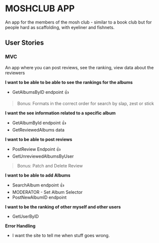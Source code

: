 # MOSHCLUB APP
An app for the members of the mosh club - similar to a book club but for people hard as scaffolding, with eyeliner and fishnets.

## User Stories
### MVC

An app where you can post reviews, see the ranking, view data about the reviewers

**I want to be able to be able to see the rankings for the albums**
- GetAlbumsByID endpoint 👍
> Bonus: Formats in the correct order for search by slap, zest or stick

**I want the see information related to a specific album**
- GetAlbumById endpoint 👍
- GetReviewedAlbums data

**I want to be able to post reviews**
- PostReview Endpoint 👍
- GetUnreviewedAlbumsByUser
> Bonus: Patch and Delete Review

**I want to be able to add Albums**
- SearchAlbum endpoint 👍
- MODERATOR - Set Album Selector
- PostNewAlbumID endpoint

**I want to be the ranking of other myself and other users**
- GetUserByID

**Error Handling**
- I want the site to tell me when stuff goes wrong.